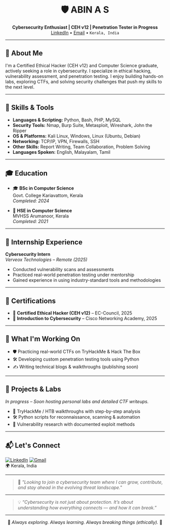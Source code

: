 <h1 align="center">🛡️ ABIN A S</h1>
<p align="center">
  <strong>Cybersecurity Enthusiast | CEH v12 | Penetration Tester in Progress</strong><br>
  <a href="https://linkedin.com/in/abin-a-s">LinkedIn</a> • 
  <a href="mailto:abin.cybersec@gmail.com">Email</a> • 
  <code>Kerala, India</code>
</p>

---

## 👋 About Me

I'm a Certified Ethical Hacker (CEH v12) and Computer Science graduate, actively seeking a role in cybersecurity. I specialize in ethical hacking, vulnerability assessment, and penetration testing. I enjoy building hands-on labs, exploring CTFs, and solving security challenges that push my skills to the next level.

---

## 🧠 Skills & Tools

- **Languages & Scripting:** Python, Bash, PHP, MySQL  
- **Security Tools:** Nmap, Burp Suite, Metasploit, Wireshark, John the Ripper  
- **OS & Platforms:** Kali Linux, Windows, Linux (Ubuntu, Debian)  
- **Networking:** TCP/IP, VPN, Firewalls, SSH  
- **Other Skills:** Report Writing, Team Collaboration, Problem Solving  
- **Languages Spoken:** English, Malayalam, Tamil

---

## 🎓 Education

- 🎓 **BSc in Computer Science**  
  Govt. College Kariavattom, Kerala  
  _Completed: 2024_  

- 🏫 **HSE in Computer Science**  
  MVHSS Arumanoor, Kerala  
  _Completed: 2021_ 

---

## 💼 Internship Experience

**Cybersecurity Intern**  
*Verveox Technologies – Remote (2025)*  
- Conducted vulnerability scans and assessments  
- Practiced real-world penetration testing under mentorship  
- Gained experience in using industry-standard tools and methodologies

---

## 📜 Certifications

- 🥇 **Certified Ethical Hacker (CEH v12)** – EC-Council, 2025  
- 🔐 **Introduction to Cybersecurity** – Cisco Networking Academy, 2025

---

## 🚀 What I'm Working On

- 🛡️ Practicing real-world CTFs on TryHackMe & Hack The Box  
- 🛠️ Developing custom penetration testing tools using Python  
- ✍️ Writing technical blogs & walkthroughs (publishing soon)

---

## 🔬 Projects & Labs

_In progress – Soon hosting personal labs and detailed CTF writeups._

- 📖 TryHackMe / HTB walkthroughs with step-by-step analysis  
- 🛠️ Python scripts for reconnaissance, scanning & automation  
- 🧪 Vulnerability research with documented exploit methods

---

## 📬 Let's Connect

[![LinkedIn](https://img.shields.io/badge/LinkedIn-blue?style=flat&logo=linkedin&logoColor=white)](https://linkedin.com/in/abin-a-s)
[![Gmail](https://img.shields.io/badge/Gmail-abin.cybersec@gmail.com-D14836?style=flat&logo=gmail&logoColor=white)](mailto:abin.cybersec@gmail.com)  
🌍 Kerala, India

---

> 💬 *"Looking to join a cybersecurity team where I can grow, contribute, and stay ahead in the evolving threat landscape."*

---

> 💡 *“Cybersecurity is not just about protection. It’s about understanding how everything connects — and how it can break.”*

---

<p align="center">
  🔐 <i>Always exploring. Always learning. Always breaking things (ethically).</i> 🔐
</p>


<!--
**Abin-A-S/Abin-A-S** is a ✨ _special_ ✨ repository because its `README.md` (this file) appears on your GitHub profile.

Here are some ideas to get you started:

- 🔭 I’m currently working on ...
- 🌱 I’m currently learning ...
- 👯 I’m looking to collaborate on ...
- 🤔 I’m looking for help with ...
- 💬 Ask me about ...
- 📫 How to reach me: ...
- 😄 Pronouns: ...
- ⚡ Fun fact: ...
-->
